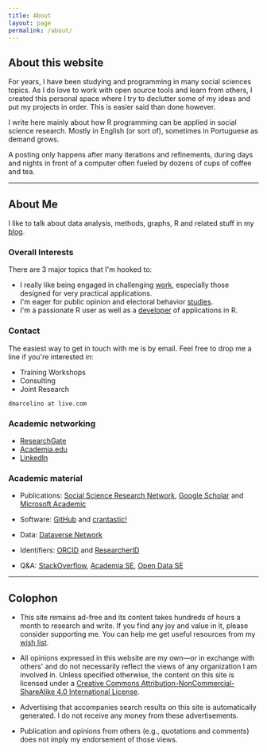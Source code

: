 ```yaml
---
title: About
layout: page
permalink: /about/
---
```


## About this website

For years, I have been studying and programming in many social sciences topics. As I do love to work with open source tools and learn from others, I created this personal space where I try to declutter some of my ideas and put my projects in order. This is easier said than done however.

I write here mainly about how R programming can be applied in social science research. Mostly in English (or sort of), sometimes in Portuguese as demand grows. 

A posting only happens after many iterations and refinements, during days and nights in front of a computer often fueled by dozens of cups of coffee and tea.

<hr/>

## About Me

I like to talk about data analysis, methods, graphs, R and related stuff in my [blog](/).

### Overall Interests

There are 3 major topics that I'm hooked to:
 
- I really like being engaged in challenging [work](/research), especially those designed for very practical applications.
- I'm eager for public opinion and electoral behavior [studies](/research). 
- I'm a passionate R user as well as a 
[developer](/software) of applications in R.


### Contact

The easiest way to get in touch with me is by email. Feel free to drop me a line if you're interested in:

- Training Workshops
- Consulting
- Joint Research

```dmarcelino at live.com```


### Academic networking ###
* [ResearchGate](https://www.researchgate.net/profile/Daniel_Marcelino/) 
* [Academia.edu](https://independent.academia.edu/DanielMarcelino)
* [LinkedIn](https://br.linkedin.com/pub/daniel-marcelino/56/686/809)

### Academic material
* Publications: [Social Science Research Network](http://ssrn.com/author=1640522), [Google Scholar](http://scholar.google.com/citations?user=ZWO3CMQAAAAJ) and [Microsoft Academic](http://academic.research.microsoft.com/Author/)

* Software: [GitHub](https://github.com/danielmarcelino) and [crantastic!](http://crantastic.org/authors/3013)

* Data: [Dataverse Network](https://dataverse.harvard.edu/dataverse/daniel)

* Identifiers: [ORCID](http://orcid.org/0000-0001-6432-407X) and [ResearcherID](http://www.researcherid.com/rid/H-8987-2012)

* Q&A: [StackOverflow](http://stackoverflow.com/users/792000/user792000), [Academia SE](http://academia.stackexchange.com/users/43198/user792000), [Open Data SE](http://opendata.stackexchange.com/users/9040/user792000)

<hr/>

## Colophon
* This site remains ad-free and its content takes hundreds of hours a month to research and write. 
If you find any joy and value in it, please consider supporting me. You can help me get useful resources from my <a href="http://amzn.com/w/2CCCV54KPGIA2" target="_blank">wish list</a>.

* All opinions expressed in this website are my own—or in exchange with others' and do not necessarily reflect the views of any organization I am involved in. Unless specified otherwise, the content on this site is licensed under a 
[Creative Commons Attribution-NonCommercial-ShareAlike 4.0 International License](http://creativecommons.org/licenses/by-nc-sa/4.0/). 

* Advertising that accompanies search results on this site is automatically generated. I do not receive any money from these advertisements.

* Publication and opinions from others (e.g., quotations and comments) does not imply my endorsement of those views.  
 



